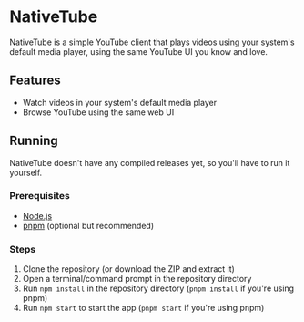 # NativeTube

NativeTube is a simple YouTube client that plays videos using your system's default media player, using the same YouTube UI you know and love.

## Features

- Watch videos in your system's default media player
- Browse YouTube using the same web UI

## Running

NativeTube doesn't have any compiled releases yet, so you'll have to run it yourself.

### Prerequisites

- [Node.js](https://nodejs.org/)
- [pnpm](https://pnpm.io/) (optional but recommended)

### Steps

1. Clone the repository (or download the ZIP and extract it)
2. Open a terminal/command prompt in the repository directory
3. Run `npm install` in the repository directory (`pnpm install` if you're using pnpm)
4. Run `npm start` to start the app (`pnpm start` if you're using pnpm)
